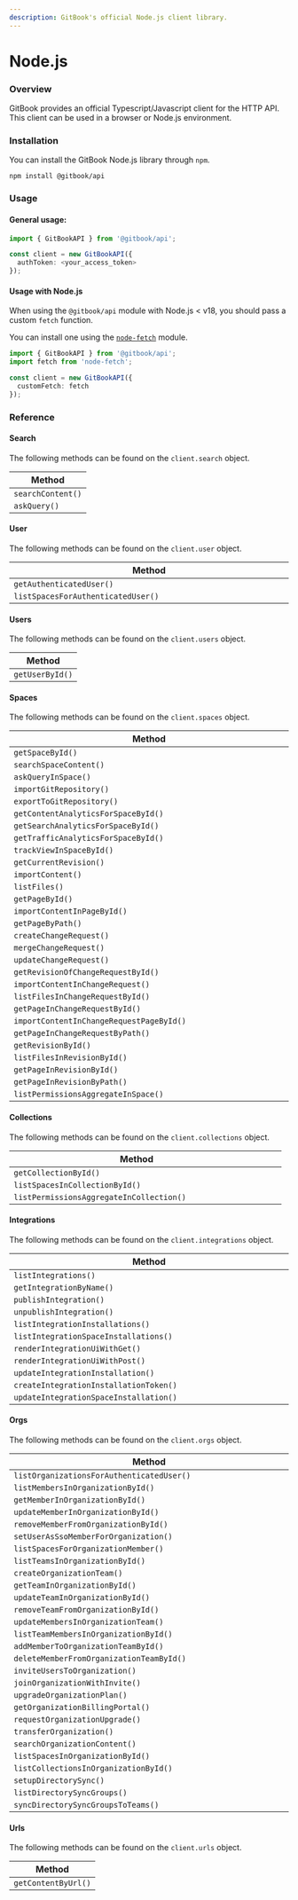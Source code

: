 ```yaml
---
description: GitBook's official Node.js client library.
---
```


# Node.js

### Overview

GitBook provides an official Typescript/Javascript client for the HTTP API. This client can be used in a browser or Node.js environment.

### Installation

You can install the GitBook Node.js library through `npm`.

```
npm install @gitbook/api
```

### Usage

#### General usage:

```typescript
import { GitBookAPI } from '@gitbook/api';

const client = new GitBookAPI({
  authToken: <your_access_token>
});
```

#### Usage with Node.js

When using the `@gitbook/api` module with Node.js < v18, you should pass a custom `fetch` function.

You can install one using the [`node-fetch`](https://github.com/node-fetch/node-fetch) module.

```typescript
import { GitBookAPI } from '@gitbook/api';
import fetch from 'node-fetch';

const client = new GitBookAPI({
  customFetch: fetch
});
```

### Reference

#### Search

The following methods can be found on the `client.search` object.

| Method            |
| ----------------- |
| `searchContent()` |
| `askQuery()`      |

#### User

The following methods can be found on the `client.user` object.

<table><thead><tr><th width="770.3333333333333">Method</th></tr></thead><tbody><tr><td><code>getAuthenticatedUser()</code></td></tr><tr><td><code>listSpacesForAuthenticatedUser()</code></td></tr></tbody></table>

#### Users

The following methods can be found on the `client.users` object.

| Method          |
| --------------- |
| `getUserById()` |

#### Spaces

The following methods can be found on the `client.spaces` object.

<table><thead><tr><th width="750.3333333333333">Method</th></tr></thead><tbody><tr><td><code>getSpaceById()</code></td></tr><tr><td><code>searchSpaceContent()</code></td></tr><tr><td><code>askQueryInSpace()</code></td></tr><tr><td><code>importGitRepository()</code></td></tr><tr><td><code>exportToGitRepository()</code></td></tr><tr><td><code>getContentAnalyticsForSpaceById()</code></td></tr><tr><td><code>getSearchAnalyticsForSpaceById()</code></td></tr><tr><td><code>getTrafficAnalyticsForSpaceById()</code></td></tr><tr><td><code>trackViewInSpaceById()</code></td></tr><tr><td><code>getCurrentRevision()</code></td></tr><tr><td><code>importContent()</code></td></tr><tr><td><code>listFiles()</code></td></tr><tr><td><code>getPageById()</code></td></tr><tr><td><code>importContentInPageById()</code></td></tr><tr><td><code>getPageByPath()</code></td></tr><tr><td><code>createChangeRequest()</code></td></tr><tr><td><code>mergeChangeRequest()</code></td></tr><tr><td><code>updateChangeRequest()</code></td></tr><tr><td><code>getRevisionOfChangeRequestById()</code></td></tr><tr><td><code>importContentInChangeRequest()</code></td></tr><tr><td><code>listFilesInChangeRequestById()</code></td></tr><tr><td><code>getPageInChangeRequestById()</code></td></tr><tr><td><code>importContentInChangeRequestPageById()</code></td></tr><tr><td><code>getPageInChangeRequestByPath()</code></td></tr><tr><td><code>getRevisionById()</code></td></tr><tr><td><code>listFilesInRevisionById()</code></td></tr><tr><td><code>getPageInRevisionById()</code></td></tr><tr><td><code>getPageInRevisionByPath()</code></td></tr><tr><td><code>listPermissionsAggregateInSpace()</code></td></tr></tbody></table>

#### Collections

The following methods can be found on the `client.collections` object.

<table><thead><tr><th width="443.3333333333333">Method</th><th></th><th></th></tr></thead><tbody><tr><td><code>getCollectionById()</code></td><td></td><td></td></tr><tr><td><code>listSpacesInCollectionById()</code></td><td></td><td></td></tr><tr><td><code>listPermissionsAggregateInCollection()</code></td><td></td><td></td></tr></tbody></table>

#### Integrations

The following methods can be found on the `client.integrations` object.

<table><thead><tr><th width="749.3333333333333">Method</th></tr></thead><tbody><tr><td><code>listIntegrations()</code></td></tr><tr><td><code>getIntegrationByName()</code></td></tr><tr><td><code>publishIntegration()</code></td></tr><tr><td><code>unpublishIntegration()</code></td></tr><tr><td><code>listIntegrationInstallations()</code></td></tr><tr><td><code>listIntegrationSpaceInstallations()</code></td></tr><tr><td><code>renderIntegrationUiWithGet()</code></td></tr><tr><td><code>renderIntegrationUiWithPost()</code></td></tr><tr><td><code>updateIntegrationInstallation()</code></td></tr><tr><td><code>createIntegrationInstallationToken()</code></td></tr><tr><td><code>updateIntegrationSpaceInstallation()</code></td></tr></tbody></table>

#### Orgs

The following methods can be found on the `client.orgs` object.

<table><thead><tr><th width="744.3333333333333">Method</th></tr></thead><tbody><tr><td><code>listOrganizationsForAuthenticatedUser()</code></td></tr><tr><td><code>listMembersInOrganizationById()</code></td></tr><tr><td><code>getMemberInOrganizationById()</code></td></tr><tr><td><code>updateMemberInOrganizationById()</code></td></tr><tr><td><code>removeMemberFromOrganizationById()</code></td></tr><tr><td><code>setUserAsSsoMemberForOrganization()</code></td></tr><tr><td><code>listSpacesForOrganizationMember()</code></td></tr><tr><td><code>listTeamsInOrganizationById()</code></td></tr><tr><td><code>createOrganizationTeam()</code></td></tr><tr><td><code>getTeamInOrganizationById()</code></td></tr><tr><td><code>updateTeamInOrganizationById()</code></td></tr><tr><td><code>removeTeamFromOrganizationById()</code></td></tr><tr><td><code>updateMembersInOrganizationTeam()</code></td></tr><tr><td><code>listTeamMembersInOrganizationById()</code></td></tr><tr><td><code>addMemberToOrganizationTeamById()</code></td></tr><tr><td><code>deleteMemberFromOrganizationTeamById()</code></td></tr><tr><td><code>inviteUsersToOrganization()</code></td></tr><tr><td><code>joinOrganizationWithInvite()</code></td></tr><tr><td><code>upgradeOrganizationPlan()</code></td></tr><tr><td><code>getOrganizationBillingPortal()</code></td></tr><tr><td><code>requestOrganizationUpgrade()</code></td></tr><tr><td><code>transferOrganization()</code></td></tr><tr><td><code>searchOrganizationContent()</code></td></tr><tr><td><code>listSpacesInOrganizationById()</code></td></tr><tr><td><code>listCollectionsInOrganizationById()</code></td></tr><tr><td><code>setupDirectorySync()</code></td></tr><tr><td><code>listDirectorySyncGroups()</code></td></tr><tr><td><code>syncDirectorySyncGroupsToTeams()</code></td></tr></tbody></table>

#### Urls

The following methods can be found on the `client.urls` object.

| Method              |
| ------------------- |
| `getContentByUrl()` |
